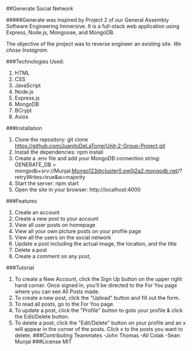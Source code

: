 ##Generate Social Network

#####Generate was inspired by Project 2 of our General Assembly Software Engineering Immersive. It is a full-stack web application using Express, Node.js, Mongoose, and MongoDB.

The objective of the project was to reverse engineer an existing site. _We chose Instagram._


###Technologies Used:
1. HTML
2. CSS
3. JavaScript
4. Node.js
5. Express.js
6. MongoDB
7. BCrypt
8. Axios


###Installation
1. Clone the repository: git clone https://github.com/JuanitoDeLaTorre/Unit-2-Group-Project.git
2. Install the dependencies: npm install
3. Create a .env file and add your MongoDB connection string: GENERATE_DB = mongodb+srv://Munjal:Mongo123@cluster0.ew0j2a2.mongodb.net/?retryWrites=true&w=majority
4. Start the server: npm start
5. Open the site in your browser: http://localhost:4000


###Features
1. Create an account
2. Create a new post to your account
3. View all user posts on homepage
4. View all your own picture posts on your profile page
5. View all the users on the social network
6. Update a post including the actual image, the location, and the title
7. Delete a post
8. Create a comment on any post,


###Tutorial
1. To create a New Account, click the Sign Up button on the upper right hand corner. 
Once signed in, you’ll be directed to the For You page where you can see All Posts made.
2. To create a new post, click the "Upload" button and fill out the form.
3. To read all posts, go to the For You page.
4. To update a post, click the "Profile" button to goto your profile & click the Edit/Delete button. 
5. To delete a post, click the "Edit/Delete" button on your profile and an x will appear in the corner of the posts. Click x to the posts you want to delete.
###Contributing Teammates
-John Thomas
-Ali Colak
-Sean Munjal
###License
MIT
